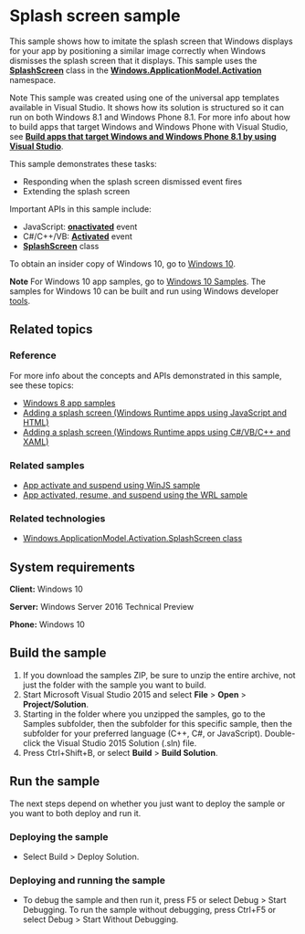 <!---
  category: ControlsLayoutAndText 
  samplefwlink: http://go.microsoft.com/fwlink/p/?LinkId=620608&clcid=0x409
--->

# Splash screen sample

This sample shows how to imitate the splash screen that Windows displays for your app by positioning a similar image correctly when Windows dismisses the splash screen that it displays. This sample uses the [**SplashScreen**](http://msdn.microsoft.com/library/windows/apps/br224763) class in the [**Windows.ApplicationModel.Activation**](http://msdn.microsoft.com/library/windows/apps/br224766) namespace.

Note  This sample was created using one of the universal app templates available in Visual Studio. It shows how its solution is structured so it can run on both Windows 8.1 and Windows Phone 8.1. For more info about how to build apps that target Windows and Windows Phone with Visual Studio, see [**Build apps that target Windows and Windows Phone 8.1 by using Visual Studio**](http://msdn.microsoft.com/library/windows/apps/dn609832).

This sample demonstrates these tasks:

-   Responding when the splash screen dismissed event fires
-   Extending the splash screen

Important APIs in this sample include:

-   JavaScript: [**onactivated**](http://msdn.microsoft.com/library/windows/apps/br212679) event
-   C#/C++/VB: [**Activated**](http://msdn.microsoft.com/library/windows/apps/br225018) event 
-   [**SplashScreen**](http://msdn.microsoft.com/library/windows/apps/br224763) class

To obtain an insider copy of Windows 10, go to [Windows 10](http://insider.windows.com). 

**Note**  For Windows 10 app samples, go to  [Windows 10 Samples](https://github.com/Microsoft/Windows-universal-samples). The samples for Windows 10 can be built and run using Windows developer [tools](https://developer.windows.com).

## Related topics

### Reference
For more info about the concepts and APIs demonstrated in this sample, see these topics:

- [Windows 8 app samples](http://go.microsoft.com/fwlink/p/?LinkID=227694)
- [Adding a splash screen (Windows Runtime apps using JavaScript and HTML)](http://msdn.microsoft.com/library/windows/apps/hh465332) 
- [Adding a splash screen (Windows Runtime apps using C#/VB/C++ and XAML)](http://msdn.microsoft.com/library/windows/apps/hh465331) 

### Related samples
- [App activate and suspend using WinJS sample](http://go.microsoft.com/fwlink/p/?linkid=231617)
- [App activated, resume, and suspend using the WRL sample](http://go.microsoft.com/fwlink/p/?linkid=231474)

### Related technologies
- [Windows.ApplicationModel.Activation.SplashScreen class](http://msdn.microsoft.com/library/windows/apps/br224763)

## System requirements

**Client:** Windows 10

**Server:** Windows Server 2016 Technical Preview

**Phone:** Windows 10

## Build the sample

1. If you download the samples ZIP, be sure to unzip the entire archive, not just the folder with the sample you want to build. 
2. Start Microsoft Visual Studio 2015 and select **File** \> **Open** \> **Project/Solution**.
3. Starting in the folder where you unzipped the samples, go to the Samples subfolder, then the subfolder for this specific sample, then the subfolder for your preferred language (C++, C#, or JavaScript). Double-click the Visual Studio 2015 Solution (.sln) file.
4. Press Ctrl+Shift+B, or select **Build** \> **Build Solution**.

## Run the sample

The next steps depend on whether you just want to deploy the sample or you want to both deploy and run it.

### Deploying the sample

- Select Build > Deploy Solution. 

### Deploying and running the sample

- To debug the sample and then run it, press F5 or select Debug >  Start Debugging. To run the sample without debugging, press Ctrl+F5 or select Debug > Start Without Debugging. 
